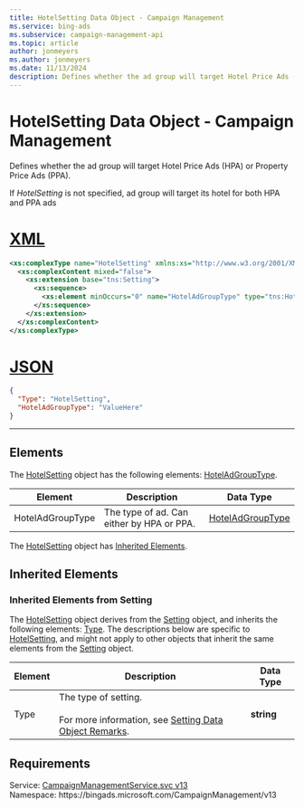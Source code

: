 ```yaml
---
title: HotelSetting Data Object - Campaign Management
ms.service: bing-ads
ms.subservice: campaign-management-api
ms.topic: article
author: jonmeyers
ms.author: jonmeyers
ms.date: 11/13/2024
description: Defines whether the ad group will target Hotel Price Ads (HPA) or Property Price Ads (PPA).
---
```

# HotelSetting Data Object - Campaign Management
Defines whether the ad group will target Hotel Price Ads (HPA) or Property Price Ads (PPA). 

If *HotelSetting* is not specified, ad group will target its hotel for both HPA and PPA ads

# [XML](#tab/xml)

```xml
<xs:complexType name="HotelSetting" xmlns:xs="http://www.w3.org/2001/XMLSchema">
  <xs:complexContent mixed="false">
    <xs:extension base="tns:Setting">
      <xs:sequence>
        <xs:element minOccurs="0" name="HotelAdGroupType" type="tns:HotelAdGroupType" />
      </xs:sequence>
    </xs:extension>
  </xs:complexContent>
</xs:complexType>
```

# [JSON](#tab/json)

```json
{
  "Type": "HotelSetting",
  "HotelAdGroupType": "ValueHere"
}
```

-----

## <a name="elements"></a>Elements

The [HotelSetting](hotelsetting.md) object has the following elements: [HotelAdGroupType](#hoteladgrouptype).

|Element|Description|Data Type|
|-----------|---------------|-------------|
|<a name="hoteladgrouptype"></a>HotelAdGroupType|The type of ad. Can either by HPA or PPA.|[HotelAdGroupType](hoteladgrouptype.md)|

The [HotelSetting](hotelsetting.md) object has [Inherited Elements](#inheritedelements).

## <a name="inheritedelements"></a>Inherited Elements

### <a name="inheritedelementssetting"></a>Inherited Elements from Setting
The [HotelSetting](hotelsetting.md) object derives from the [Setting](setting.md) object, and inherits the following elements: [Type](#type). The descriptions below are specific to [HotelSetting](hotelsetting.md), and might not apply to other objects that inherit the same elements from the [Setting](setting.md) object.  

|Element|Description|Data Type|
|-----------|---------------|-------------|
|<a name="type"></a>Type|The type of setting.<br/><br/>For more information, see [Setting Data Object Remarks](setting.md#remarks).|**string**|

## Requirements
Service: [CampaignManagementService.svc v13](https://campaign.api.bingads.microsoft.com/Api/Advertiser/CampaignManagement/v13/CampaignManagementService.svc)  
Namespace: https\://bingads.microsoft.com/CampaignManagement/v13  

